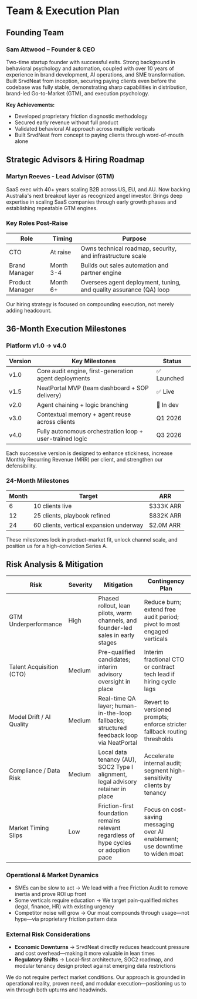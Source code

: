 # Team & Execution Plan

## Founding Team

### Sam Attwood – Founder & CEO

Two-time startup founder with successful exits. Strong background in behavioral psychology and automation, coupled with over 10 years of experience in brand development, AI operations, and SME transformation. Built SrvdNeat from inception, securing paying clients even before the codebase was fully stable, demonstrating sharp capabilities in distribution, brand-led Go-to-Market (GTM), and execution psychology.

**Key Achievements:**
- Developed proprietary friction diagnostic methodology
- Secured early revenue without full product
- Validated behavioral AI approach across multiple verticals
- Built SrvdNeat from concept to paying clients through word-of-mouth alone

## Strategic Advisors & Hiring Roadmap

### Martyn Reeves - Lead Advisor (GTM)
SaaS exec with 40+ years scaling B2B across US, EU, and AU. Now backing Australia's next breakout layer as recognized angel investor. Brings deep expertise in scaling SaaS companies through early growth phases and establishing repeatable GTM engines.

### Key Roles Post-Raise

| **Role** | **Timing** | **Purpose** |
|----------|------------|-------------|
| CTO | At raise | Owns technical roadmap, security, and infrastructure scale |
| Brand Manager | Month 3-4 | Builds out sales automation and partner engine |
| Product Manager | Month 6+ | Oversees agent deployment, tuning, and quality assurance (QA) loop |

Our hiring strategy is focused on compounding execution, not merely adding headcount.

## 36-Month Execution Milestones

### Platform v1.0 → v4.0

| **Version** | **Key Milestones** | **Status** |
|-------------|-------------------|------------|
| v1.0 | Core audit engine, first-generation agent deployments | ✅ Launched |
| v1.5 | NeatPortal MVP (team dashboard + SOP delivery) | ✅ Live |
| v2.0 | Agent chaining + logic branching | 🔄 In dev |
| v3.0 | Contextual memory + agent reuse across clients | Q1 2026 |
| v4.0 | Fully autonomous orchestration loop + user-trained logic | Q3 2026 |

Each successive version is designed to enhance stickiness, increase Monthly Recurring Revenue (MRR) per client, and strengthen our defensibility.

### 24-Month Milestones

| **Month** | **Target** | **ARR** |
|-----------|------------|---------|
| 6 | 10 clients live | $333K ARR |
| 12 | 25 clients, playbook refined | $832K ARR |
| 24 | 60 clients, vertical expansion underway | $2.0M ARR |

These milestones lock in product-market fit, unlock channel scale, and position us for a high-conviction Series A.

## Risk Analysis & Mitigation

| **Risk** | **Severity** | **Mitigation** | **Contingency Plan** |
|----------|--------------|----------------|---------------------|
| GTM Underperformance | High | Phased rollout, lean pilots, warm channels, and founder-led sales in early stages | Reduce burn; extend free audit period; pivot to most engaged verticals |
| Talent Acquisition (CTO) | Medium | Pre-qualified candidates; interim advisory oversight in place | Interim fractional CTO or contract tech lead if hiring cycle lags |
| Model Drift / AI Quality | Medium | Real-time QA layer; human-in-the-loop fallbacks; structured feedback loop via NeatPortal | Revert to versioned prompts; enforce stricter fallback routing thresholds |
| Compliance / Data Risk | Medium | Local data tenancy (AU), SOC2 Type I alignment, legal advisory retainer in place | Accelerate internal audit; segment high-sensitivity clients by tenancy |
| Market Timing Slips | Low | Friction-first foundation remains relevant regardless of hype cycles or adoption pace | Focus on cost-saving messaging over AI enablement; use downtime to widen moat |

### Operational & Market Dynamics

- SMEs can be slow to act → We lead with a free Friction Audit to remove inertia and prove ROI up front
- Some verticals require education → We target pain-qualified niches (legal, finance, HR) with existing urgency
- Competitor noise will grow → Our moat compounds through usage—not hype—via proprietary friction pattern data

### External Risk Considerations

- **Economic Downturns** → SrvdNeat directly reduces headcount pressure and cost overhead—making it more valuable in lean times
- **Regulatory Shifts** → Local-first architecture, SOC2 roadmap, and modular tenancy design protect against emerging data restrictions

We do not require perfect market conditions. Our approach is grounded in operational reality, proven need, and modular execution—positioning us to win through both upturns and headwinds. 